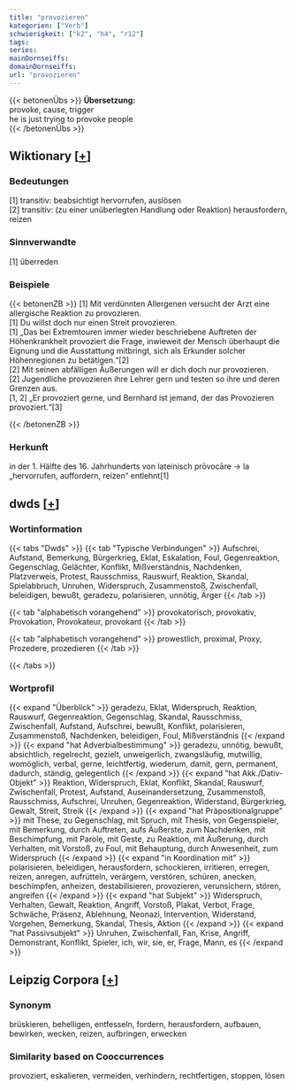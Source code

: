 ```yaml
---
title: "provozieren"
kategorien: ["Verb"]
schwierigkeit: ["k2", "h4", "r12"]
tags:
series:
mainDornseiffs:
domainDornseiffs:
url: "provozieren"
---
```


{{< betonenÜbs >}}
**Übersetzung:**  
provoke, cause, trigger  
he is just trying to provoke people  
{{< /betonenÜbs >}}

## Wiktionary [[+](https://de.wiktionary.org/wiki/provozieren)]

### Bedeutungen
[1] transitiv: beabsichtigt hervorrufen, auslösen  
[2] transitiv: (zu einer unüberlegten Handlung oder Reaktion) herausfordern, reizen  

### Sinnverwandte
[1] überreden  

### Beispiele
{{< betonenZB >}}
[1] Mit verdünnten Allergenen versucht der Arzt eine allergische Reaktion zu provozieren.  
[1] Du willst doch nur einen Streit provozieren.  
[1] „Das bei Extremtouren immer wieder beschriebene Auftreten der Höhenkrankheit provoziert die Frage, inwieweit der Mensch überhaupt die Eignung und die Ausstattung mitbringt, sich als Erkunder solcher Höhenregionen zu betätigen.“[2]  
[2] Mit seinen abfälligen Äußerungen will er dich doch nur provozieren.  
[2] Jugendliche provozieren ihre Lehrer gern und testen so ihre und deren Grenzen aus.  
[1, 2] „Er provoziert gerne, und Bernhard ist jemand, der das Provozieren provoziert.“[3]  

{{< /betonenZB >}}
### Herkunft
in der 1. Hälfte des 16. Jahrhunderts von lateinisch prōvocāre → la „hervorrufen, auffordern, reizen“ entlehnt[1]  



## dwds [[+](https://www.dwds.de/wb/provozieren)]

### Wortinformation
{{< tabs "Dwds" >}}
{{< tab "Typische Verbindungen" >}}
Aufschrei, Aufstand, Bemerkung, Bürgerkrieg, Eklat, Eskalation, Foul, Gegenreaktion, Gegenschlag, Gelächter, Konflikt, Mißverständnis, Nachdenken, Platzverweis, Protest, Rausschmiss, Rauswurf, Reaktion, Skandal, Spielabbruch, Unruhen, Widerspruch, Zusammenstoß, Zwischenfall, beleidigen, bewußt, geradezu, polarisieren, unnötig, Ärger
{{< /tab >}}

{{< tab "alphabetisch vorangehend" >}}
provokatorisch, provokativ, Provokation, Provokateur, provokant
{{< /tab >}}

{{< tab "alphabetisch vorangehend" >}}
prowestlich, proximal, Proxy, Prozedere, prozedieren
{{< /tab >}}

{{< /tabs >}}

### Wortprofil
{{< expand "Überblick" >}} geradezu, Eklat, Widerspruch, Reaktion, Rauswurf, Gegenreaktion, Gegenschlag, Skandal, Rausschmiss, Zwischenfall, Aufstand, Aufschrei, bewußt, Konflikt, polarisieren, Zusammenstoß, Nachdenken, beleidigen, Foul, Mißverständnis {{< /expand >}}
{{< expand "hat Adverbialbestimmung" >}} geradezu, unnötig, bewußt, absichtlich, regelrecht, gezielt, unweigerlich, zwangsläufig, mutwillig, womöglich, verbal, gerne, leichtfertig, wiederum, damit, gern, permanent, dadurch, ständig, gelegentlich {{< /expand >}}
{{< expand "hat Akk./Dativ-Objekt" >}} Reaktion, Widerspruch, Eklat, Konflikt, Skandal, Rauswurf, Zwischenfall, Protest, Aufstand, Auseinandersetzung, Zusammenstoß, Rausschmiss, Aufschrei, Unruhen, Gegenreaktion, Widerstand, Bürgerkrieg, Gewalt, Streit, Streik {{< /expand >}}
{{< expand "hat Präpositionalgruppe" >}} mit These, zu Gegenschlag, mit Spruch, mit Thesis, von Gegenspieler, mit Bemerkung, durch Auftreten, aufs Äußerste, zum Nachdenken, mit Beschimpfung, mit Parole, mit Geste, zu Reaktion, mit Äußerung, durch Verhalten, mit Vorstoß, zu Foul, mit Behauptung, durch Anwesenheit, zum Widerspruch {{< /expand >}}
{{< expand "in Koordination mit" >}} polarisieren, beleidigen, herausfordern, schockieren, irritieren, erregen, reizen, anregen, aufrütteln, verärgern, verstören, schüren, anecken, beschimpfen, anheizen, destabilisieren, provozieren, verunsichern, stören, angreifen {{< /expand >}}
{{< expand "hat Subjekt" >}} Widerspruch, Verhalten, Gewalt, Reaktion, Angriff, Vorstoß, Plakat, Verbot, Frage, Schwäche, Präsenz, Ablehnung, Neonazi, Intervention, Widerstand, Vorgehen, Bemerkung, Skandal, Thesis, Aktion {{< /expand >}}
{{< expand "hat Passivsubjekt" >}} Unruhen, Zwischenfall, Fan, Krise, Angriff, Demonstrant, Konflikt, Spieler, ich, wir, sie, er, Frage, Mann, es {{< /expand >}}

## Leipzig Corpora [[+](https://corpora.uni-leipzig.de/en/res?word=provozieren&corpusId=deu_newscrawl-public_2018)]


### Synonym
brüskieren, behelligen, entfesseln, fordern, herausfordern, aufbauen, bewirken, wecken, reizen, aufbringen, erwecken


### Similarity based on Cooccurrences
provoziert, eskalieren, vermeiden, verhindern, rechtfertigen, stoppen, lösen


